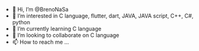 - 👋 Hi, I’m @BrenoNaSa
- 👀 I’m interested in C language, flutter, dart, JAVA, JAVA script, C++, C#, python 
- 🌱 I’m currently learning C language 
- 💞️ I’m looking to collaborate on C language 
- 📫 How to reach me ...

<!---
BrenoNaSa/BrenoNaSa is a ✨ special ✨ repository because its `README.md` (this file) appears on your GitHub profile.
You can click the Preview link to take a look at your changes.
--->
